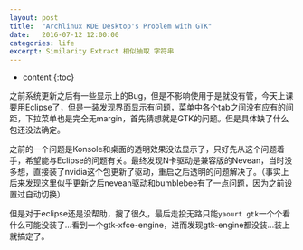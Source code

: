 ```yaml
---
layout: post
title:  "Archlinux KDE Desktop's Problem with GTK"
date:   2016-07-12 12:00:00
categories: life
excerpt: Similarity Extract 相似抽取 字符串
---
```


* content
{:toc}

之前系统更新之后有一些显示上的Bug，但是不影响使用于是就没有管，今天上课要用Eclipse了，但是一装发现界面显示有问题，菜单中各个tab之间没有应有的间距，下拉菜单也是完全无margin，首先猜想就是GTK的问题。但是具体缺了什么包还没法确定。

之前的一个问题是Konsole和桌面的透明效果没法显示了，只好先从这个问题着手，希望能与Eclipse的问题有关。最终发现N卡驱动是兼容版的Nevean，当时没多想，直接装了nvidia这个包更新了驱动，重启之后透明的问题解决了。（事实上后来发现这里似乎更新之后nevean驱动和bumblebee有了一点问题，因为之前设置过自动切换）

但是对于eclipse还是没帮助，搜了很久，最后走投无路只能`yaourt gtk`一个个看什么可能没装了...看到一个gtk-xfce-engine，进而发现gtk-engine都没装...装上就搞定了。
